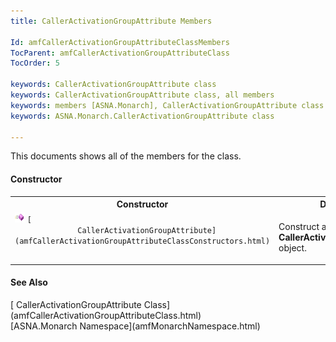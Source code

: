 ```yaml
---
title: CallerActivationGroupAttribute Members

Id: amfCallerActivationGroupAttributeClassMembers
TocParent: amfCallerActivationGroupAttributeClass
TocOrder: 5

keywords: CallerActivationGroupAttribute class
keywords: CallerActivationGroupAttribute class, all members
keywords: members [ASNA.Monarch], CallerActivationGroupAttribute class
keywords: ASNA.Monarch.CallerActivationGroupAttribute class

---
```


This documents shows all of the members for the class. 

#### Constructor
<table class="mytable" cellspacing="0" cellpadding="4" width="90%">
          <colgroup>
            <col width="30%" />
            <col width="70%" />
          </colgroup>
          <tr>
            <th>Constructor</th>
            <th>Description</th>
          </tr>
          <tr valign="top">
            <td>              <img class="hcp4" style="WIDTH: 16px; HEIGHT: 16px" height="16" alt="public method" src="Images/methods.bmp" width="16" border="0" />
              <code>[
              CallerActivationGroupAttribute](amfCallerActivationGroupAttributeClassConstructors.html)</code>
            </td>
            <td

>Construct a new instance of
            a 
 **CallerActivationGroupAttribute**  object.</td>
          </tr>
</table>

#### See Also
<dl><dt>
        [
        CallerActivationGroupAttribute Class](amfCallerActivationGroupAttributeClass.html)
        <br clear="none" />
        [ASNA.Monarch
        Namespace](amfMonarchNamespace.html)
      </dt></dl>

